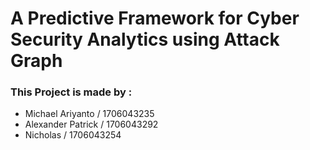 # A Predictive Framework for Cyber Security Analytics using Attack Graph

### This Project is made by :
* Michael Ariyanto / 1706043235
* Alexander Patrick / 1706043292
* Nicholas / 1706043254
